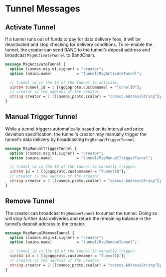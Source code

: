 # Tunnel Messages

## Activate Tunnel

If a tunnel runs out of funds to pay for data delivery fees, it will be deactivated and stop checking for delivery conditions. To re-enable the tunnel, the creator can send BAND to the tunnel’s deposit address and broadcast `MsgActivateTunnel` to BandChain.

```protobuf
message MsgActivateTunnel {
  option (cosmos.msg.v1.signer) = "creator";
  option (amino.name)           = "tunnel/MsgActivateTunnel";

  // tunnel_id is the ID of the tunnel to activate.
  uint64 tunnel_id = 1 [(gogoproto.customname) = "TunnelID"];
  // creator is the address of the creator.
  string creator = 2 [(cosmos_proto.scalar) = "cosmos.AddressString"];
}
```

## Manual Trigger Tunnel

While a tunnel triggers automatically based on its interval and price deviation specification, the tunnel's creator may manually trigger the tunnel's data delivery by broadcasting `MsgManualTriggerTunnel`.

```protobuf
message MsgManualTriggerTunnel {
  option (cosmos.msg.v1.signer) = "creator";
  option (amino.name)           = "tunnel/MsgManualTriggerTunnel";

  // tunnel_id is the ID of the tunnel to manually trigger.
  uint64 id = 1 [(gogoproto.customname) = "TunnelID"];
  // creator is the address of the creator.
  string creator = 2 [(cosmos_proto.scalar) = "cosmos.AddressString"];
}
```

## Remove Tunnel

The creator can broadcast `MsgRemoveTunnel` to sunset the tunnel. Doing so will stop further data deliveries and return the remaining balance in the tunnel’s deposit address to the creator.

```protobuf
message MsgManualRemoveTunnel {
  option (cosmos.msg.v1.signer) = "creator";
  option (amino.name)           = "tunnel/MsgRemoveTunnel";

  // tunnel_id is the ID of the tunnel to manually trigger.
  uint64 id = 1 [(gogoproto.customname) = "TunnelID"];
  // creator is the address of the creator.
  string creator = 2 [(cosmos_proto.scalar) = "cosmos.AddressString"];
}
```
